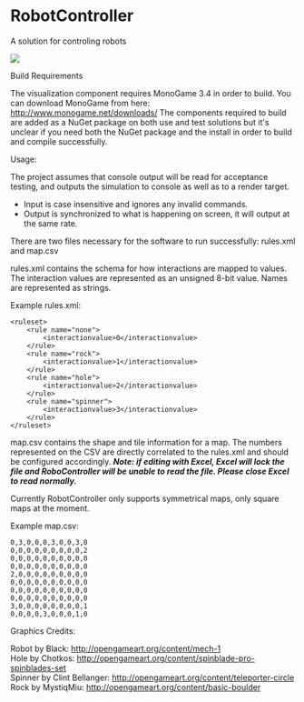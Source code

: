 # RobotController
A solution for controling robots

![](http://i.imgur.com/zXPypTp.png)

Build Requirements

The visualization component requires MonoGame 3.4 in order to build.  You can download MonoGame from here: http://www.monogame.net/downloads/
The components required to build are added as a NuGet package on both use and test solutions but it's unclear if you need both the NuGet package and the install in order to build and compile successfully.

Usage:

The project assumes that console output will be read for acceptance testing, and outputs the simulation to console as well as to a render target.

* Input is case insensitive and ignores any invalid commands.
* Output is synchronized to what is happening on screen, it will output at the same rate.

There are two files necessary for the software to run successfully: rules.xml and map.csv 

rules.xml contains the schema for how interactions are mapped to values.  The interaction values are represented as an unsigned 8-bit value.  Names are represented as strings.  

Example rules.xml: 
```
<ruleset>
	<rule name="none">
		<interactionvalue>0</interactionvalue>
	</rule>
	<rule name="rock">
		<interactionvalue>1</interactionvalue>
	</rule>
	<rule name="hole">
		<interactionvalue>2</interactionvalue>
	</rule>
	<rule name="spinner">
		<interactionvalue>3</interactionvalue>
	</rule>
</ruleset>
```

map.csv contains the shape and tile information for a map.  The numbers represented on the CSV are directly correlated to the rules.xml and should be configured accordingly.
***Note: if editing with Excel, Excel will lock the file and RoboController will be unable to read the file.  Please close Excel to read normally.***

Currently RobotController only supports symmetrical maps, only square maps at the moment.  

Example map.csv: 
```
0,3,0,0,0,3,0,0,3,0
0,0,0,0,0,0,0,0,0,2
0,0,0,0,0,0,0,0,0,0
0,0,0,0,0,0,0,0,0,0
2,0,0,0,0,0,0,0,0,0
0,0,0,0,0,0,0,0,0,0
0,0,0,0,0,0,0,0,0,0
0,0,0,0,0,0,0,0,0,0
3,0,0,0,0,0,0,0,0,1
0,0,0,0,3,0,0,0,1,0

```

Graphics Credits:

Robot by Black: http://opengameart.org/content/mech-1  
Hole by Chotkos: http://opengameart.org/content/spinblade-pro-spinblades-set  
Spinner by Clint Bellanger: http://opengameart.org/content/teleporter-circle  
Rock by MystiqMiu: http://opengameart.org/content/basic-boulder  
